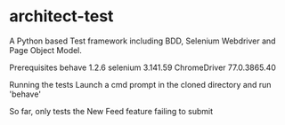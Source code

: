 # architect-test
A Python based Test framework including BDD, Selenium Webdriver and Page Object Model.

Prerequisites
behave 1.2.6
selenium 3.141.59
ChromeDriver 77.0.3865.40

Running the tests
Launch a cmd prompt in the cloned directory and run 'behave'

So far, only tests the New Feed feature failing to submit